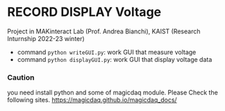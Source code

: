 # RECORD DISPLAY Voltage
Project in MAKinteract Lab (Prof. Andrea Bianchi), KAIST (Research Inturnship 2022-23 winter)

- command ```python writeGUI.py```: work GUI that measure voltage
- command ```python displayGUI.py```: work GUI that display voltage data

### Caution
you need install python and some of magicdaq module. 
Please Check the following sites.
https://magicdaq.github.io/magicdaq_docs/
